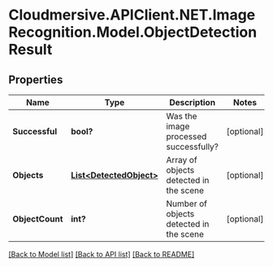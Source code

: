 # Cloudmersive.APIClient.NET.ImageRecognition.Model.ObjectDetectionResult
## Properties

Name | Type | Description | Notes
------------ | ------------- | ------------- | -------------
**Successful** | **bool?** | Was the image processed successfully? | [optional] 
**Objects** | [**List&lt;DetectedObject&gt;**](DetectedObject.md) | Array of objects detected in the scene | [optional] 
**ObjectCount** | **int?** | Number of objects detected in the scene | [optional] 

[[Back to Model list]](../README.md#documentation-for-models) [[Back to API list]](../README.md#documentation-for-api-endpoints) [[Back to README]](../README.md)

